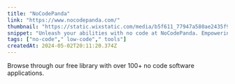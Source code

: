 ```yaml
---
title: "NoCodePanda"
link: "https://www.nocodepanda.com/"
thumbnail: "https://static.wixstatic.com/media/b5f611_77947a580ae2435f9adc1bdd24d20d4e%7Emv2.png/v1/fill/w_180%2Ch_180%2Clg_1%2Cusm_0.66_1.00_0.01/b5f611_77947a580ae2435f9adc1bdd24d20d4e%7Emv2.png"
snippet: "Unleash your abilities with no code at NoCodePanda. Empowering people like you to effortlessly create websites and web applications using no code software."
tags: ["no-code"," low-code"," tools"]
createdAt: 2024-05-02T20:11:20.374Z
---
```

Browse through our free library with over 100+ no code software applications.
